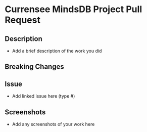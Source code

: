 # Currensee MindsDB Project Pull Request

## Description
- Add a brief description of the work you did

## Breaking Changes

## Issue
- Add linked issue here (type #)

## Screenshots
- Add any screenshots of your work here